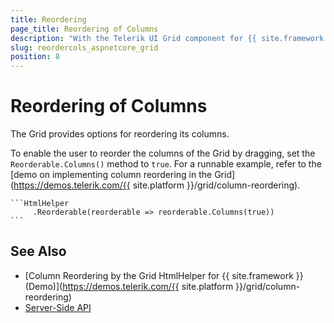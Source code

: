```yaml
---
title: Reordering
page_title: Reordering of Columns
description: "With the Telerik UI Grid component for {{ site.framework }}, you can enable end-users to effortlessly reorder columns."
slug: reordercols_aspnetcore_grid
position: 8
---
```


# Reordering of Columns

The Grid provides options for reordering its columns.

To enable the user to reorder the columns of the Grid by dragging, set the `Reorderable.Columns()` method to `true`. For a runnable example, refer to the [demo on implementing column reordering in the Grid](https://demos.telerik.com/{{ site.platform }}/grid/column-reordering).

    ```HtmlHelper
         .Reorderable(reorderable => reorderable.Columns(true))
    ```

## See Also

* [Column Reordering by the Grid HtmlHelper for {{ site.framework }} (Demo)](https://demos.telerik.com/{{ site.platform }}/grid/column-reordering)
* [Server-Side API](/api/grid)
